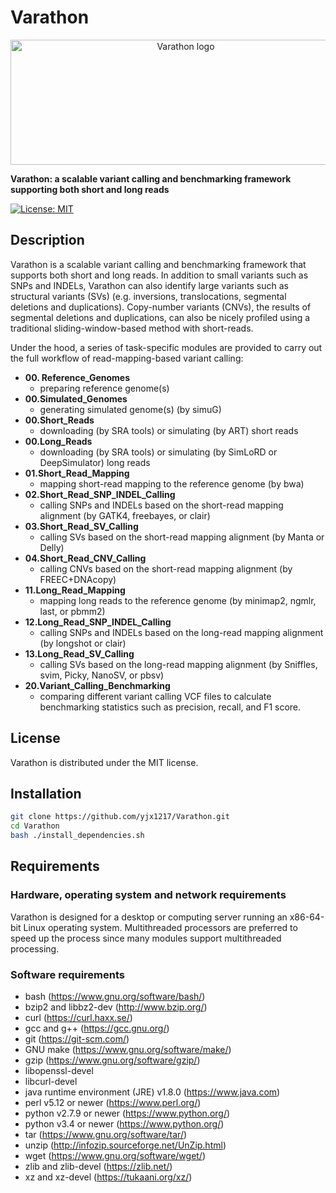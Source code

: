 # Varathon

<p align="center">
  <img src="https://github.com/yjx1217/Varathon/blob/master/Varathon.logo.png" alt="Varathon logo" width="545" height="200"/>
</p>

**Varathon: a scalable variant calling and benchmarking framework supporting both short and long reads**

[![License: MIT](https://img.shields.io/badge/License-MIT-yellow.svg)](https://opensource.org/licenses/MIT)

## Description
Varathon is a scalable variant calling and benchmarking framework that supports both short and long reads. In addition to small variants such as SNPs and INDELs, Varathon can also identify large variants such as structural variants (SVs) (e.g. inversions, translocations, segmental deletions and duplications). Copy-number variants (CNVs), the results of segmental deletions and duplications, can also be nicely profiled using a traditional sliding-window-based method with short-reads. 

Under the hood, a series of task-specific modules are provided to carry out the full workflow of read-mapping-based variant calling:

* **00. Reference_Genomes**
  * preparing reference genome(s)
* **00.Simulated_Genomes**
  * generating simulated genome(s) (by simuG)
* **00.Short_Reads**
  * downloading (by SRA tools) or simulating (by ART) short reads
* **00.Long_Reads**
  * downloading (by SRA tools) or simulating (by SimLoRD or DeepSimulator) long reads
* **01.Short_Read_Mapping**
  * mapping short-read mapping to the reference genome (by bwa)
* **02.Short_Read_SNP_INDEL_Calling**
  * calling SNPs and INDELs based on the short-read mapping alignment (by GATK4, freebayes, or clair)
* **03.Short_Read_SV_Calling**
  * calling SVs based on the short-read mapping alignment (by Manta or Delly)
* **04.Short_Read_CNV_Calling**
  * calling CNVs based on the short-read mapping alignment (by FREEC+DNAcopy)
* **11.Long_Read_Mapping**
  * mapping long reads to the reference genome (by minimap2, ngmlr, last, or pbmm2)
* **12.Long_Read_SNP_INDEL_Calling**
  * calling SNPs and INDELs based on the long-read mapping alignment (by longshot or clair)
* **13.Long_Read_SV_Calling**
  * calling SVs based on the long-read mapping alignment (by Sniffles, svim, Picky, NanoSV, or pbsv)
* **20.Variant_Calling_Benchmarking**
  * comparing different variant calling VCF files to calculate benchmarking statistics such as precision, recall, and F1 score.

## License
Varathon is distributed under the MIT license.

## Installation
```sh
git clone https://github.com/yjx1217/Varathon.git
cd Varathon
bash ./install_dependencies.sh
```

## Requirements
### Hardware, operating system and network requirements
Varathon is designed for a desktop or computing server running an x86-64-bit Linux operating system. Multithreaded processors are preferred to speed up the process since many modules support multithreaded processing. 

### Software requirements
* bash (https://www.gnu.org/software/bash/)
* bzip2 and libbz2-dev (http://www.bzip.org/)
* curl (https://curl.haxx.se/)
* gcc and g++ (https://gcc.gnu.org/)
* git (https://git-scm.com/)
* GNU make (https://www.gnu.org/software/make/)
* gzip (https://www.gnu.org/software/gzip/)
* libopenssl-devel
* libcurl-devel
* java runtime environment (JRE) v1.8.0 (https://www.java.com)
* perl v5.12 or newer (https://www.perl.org/)
* python v2.7.9 or newer (https://www.python.org/)
* python v3.4 or newer (https://www.python.org/)
* tar (https://www.gnu.org/software/tar/)
* unzip (http://infozip.sourceforge.net/UnZip.html)
* wget (https://www.gnu.org/software/wget/)
* zlib and zlib-devel (https://zlib.net/)
* xz and xz-devel (https://tukaani.org/xz/)
